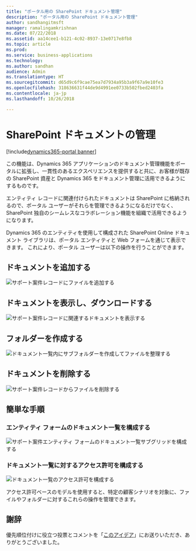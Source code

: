```yaml
---
title: "ポータル用の SharePoint ドキュメント管理"
description: "ポータル用の SharePoint ドキュメント管理"
author: sandhangitmsft
manager: ramalingamkrishnan
ms.date: 07/22/2018
ms.assetid: aa14cee1-b121-4c02-8937-13e0717e8fb8
ms.topic: article
ms.prod: 
ms.service: business-applications
ms.technology: 
ms.author: sandhan
audience: Admin
ms.translationtype: HT
ms.sourcegitcommit: d65d9c6f9cae75ea7d7934a95b3a9f67a9e10fe3
ms.openlocfilehash: 318636631f44de9d4991ee0733b502fbed2403fa
ms.contentlocale: ja-jp
ms.lasthandoff: 10/26/2018

---
```

#  <a name="manage-sharepoint-documents"></a>SharePoint ドキュメントの管理

[!include[dynamics365-portal banner](../../includes/dynamics365-portal.md)]




この機能は、Dynamics 365 アプリケーションのドキュメント管理機能をポータルに拡張し、一貫性のあるエクスペリエンスを提供すると共に、お客様が既存の SharePoint 資産と Dynamics 365 をドキュメント管理に活用できるようにするものです。

エンティティ レコードに関連付けられたドキュメントは SharePoint に格納されるので、ポータル ユーザーがそれらを管理できるようになるだけでなく、SharePoint 独自のシームレスなコラボレーション機能を組織で活用できるようになります。

Dynamics 365 のエンティティを使用して構成された SharePoint Online ドキュメント ライブラリは、ポータル エンティティと Web フォームを通じて表示できます。 これにより、ポータル ユーザーは以下の操作を行うことができます。

## <a name="add-documents"></a>ドキュメントを追加する

![サポート案件レコードにファイルを追加する](media/SP_Portal_Add_Files.png "サポート案件レコードにファイルを追加する")

## <a name="view-and-download-documents"></a>ドキュメントを表示し、ダウンロードする

![サポート案件レコードに関連するドキュメントを表示する](media/SP_Portal_View_Files.png "サポート案件レコードに関連するドキュメントを表示する") 

## <a name="create-folder"></a>フォルダーを作成する

![ドキュメント一覧内にサブフォルダーを作成してファイルを整理する](media/SP_Portal_Create_Folder.png "ドキュメント一覧内にサブフォルダーを作成してファイルを整理する")

## <a name="delete-document"></a>ドキュメントを削除する

![サポート案件レコードからファイルを削除する](media/SP_Portal_Delete_File.png "サポート案件レコードからファイルを削除する")

<!--
### Who uses this feature
This feature is intended for portal end users, allowing them access to SharePoint documents from portal web pages.
Portal administrators customize the form to display document lists on a portal. Entity permission configuration is used to control actions available to portal end users on files and folders.
### Setup required
This feature requires that document management is set up for [Dynamics 365 with SharePoint Online](https://go.microsoft.com/fwlink/p/?linkid=859386).
-->

## <a name="quick-steps"></a>簡単な手順

### <a name="configuring-document-list-on-entity-forms"></a>エンティティ フォームのドキュメント一覧を構成する

![サポート案件エンティティ フォームのドキュメント一覧サブグリッドを構成する](media/SP_Portal_configure_entity_form_doc_location.png "ドキュメントの場所サブグリッドの構成")

### <a name="configuring-permissions-on-document-list"></a>ドキュメント一覧に対するアクセス許可を構成する

![ドキュメント一覧のアクセス許可を構成する](media/SP_Portal_configure_doc_permissions.png "アクセス許可を構成する")

アクセス許可ベースのモデルを使用すると、特定の顧客シナリオを対象に、ファイルやフォルダーに対するこれらの操作を管理できます。

<!--
## Status
### Development status
Generally available
#### Target timeframe
October 2018
### Availability
Cloud
### Regional availability
Global
-->

## <a name="wed-like-to-thank"></a>謝辞

優先順位付けに役立つ投票とコメントを「[このアイデア](https://experience.dynamics.com/ideas/idea/?ideaid=d3398770-f9ac-e611-80c2-00155d4616d6)」にお送りいただき、ありがとうございました。

